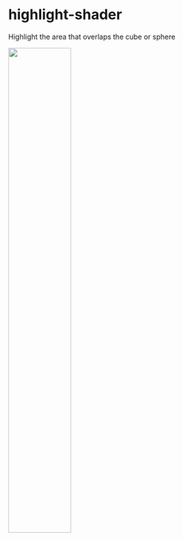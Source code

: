 # highlight-shader
Highlight the area that overlaps the cube or sphere

[<img src="https://img.youtube.com/vi/6KniQ3AOLqc/maxresdefault.jpg" width="50%">](https://youtu.be/6KniQ3AOLqc)

